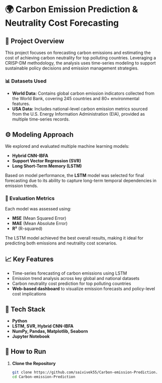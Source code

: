 # 🌍 Carbon Emission Prediction & Neutrality Cost Forecasting

## 🔎 Project Overview
This project focuses on forecasting carbon emissions and estimating the cost of achieving carbon neutrality for top polluting countries. Leveraging a CRISP-DM methodology, the analysis uses time-series modeling to support sustainable policy decisions and emission management strategies.

### 📊 Datasets Used
- **World Data:** Contains global carbon emission indicators collected from the World Bank, covering 245 countries and 80+ environmental features.
- **USA Data:** Includes national-level carbon emission metrics sourced from the U.S. Energy Information Administration (EIA), provided as multiple time-series records.

## ⚙️ Modeling Approach
We explored and evaluated multiple machine learning models:
- **Hybrid CNN-IBFA**
- **Support Vector Regression (SVR)**
- **Long Short-Term Memory (LSTM)**

Based on model performance, the **LSTM** model was selected for final forecasting due to its ability to capture long-term temporal dependencies in emission trends.

### 🧪 Evaluation Metrics
Each model was assessed using:
- **MSE** (Mean Squared Error)  
- **MAE** (Mean Absolute Error)  
- **R²** (R-squared)

The LSTM model achieved the best overall results, making it ideal for predicting both emissions and neutrality cost scenarios.

## 📈 Key Features
- Time-series forecasting of carbon emissions using LSTM  
- Emission trend analysis across key global and national datasets  
- Carbon neutrality cost prediction for top polluting countries  
- **Web-based dashboard** to visualize emission forecasts and policy-level cost implications

## 🧰 Tech Stack
- **Python**  
- **LSTM, SVR, Hybrid CNN-IBFA**  
- **NumPy, Pandas, Matplotlib, Seaborn**  
- **Jupyter Notebook**  

## 🚀 How to Run
1. **Clone the Repository**
   ```bash
   git clone https://github.com/saivivek55/Carbon-emission-Prediction.git
   cd Carbon-emission-Prediction
